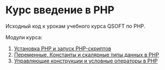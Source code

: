 # Курс введение в PHP

Исходный код к урокам учебного курса QSOFT по PHP.

Модули курса:

1. [Установка PHP и запуск PHP-скриптов](01-module)
2. [Переменные, Константы и скалярные типы данных в PHP](02-module)
3. [Управляющие конструкции и условные операторы в PHP](03-module)
